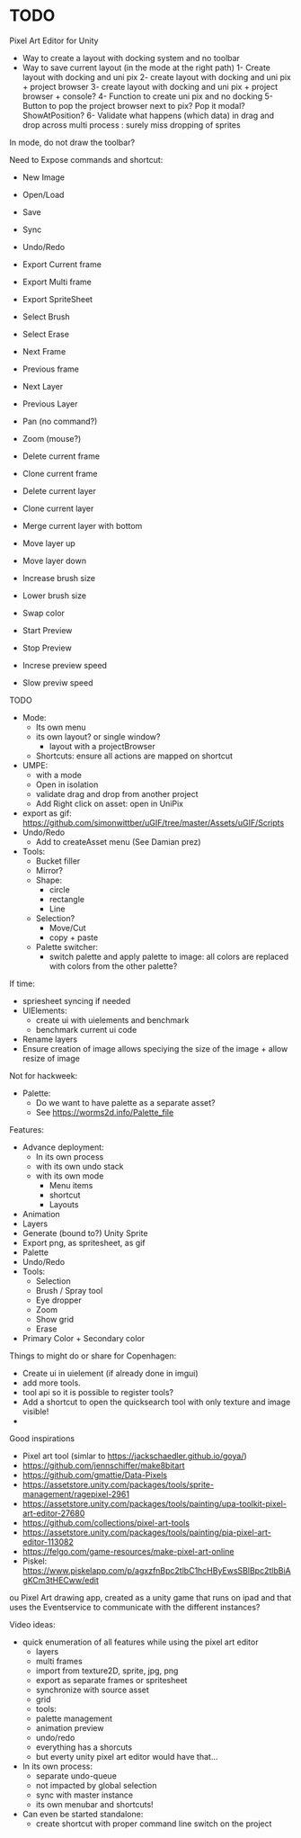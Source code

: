 # TODO

Pixel Art Editor for Unity

- Way to create a layout with docking system and no toolbar
- Way to save current layout (in the mode at the right path)
1- Create layout with docking and uni pix
2- create layout with docking and uni pix + project browser
3- create layout with docking and uni pix + project browser + console?
4- Function to create uni pix and no docking
5- Button to pop the project browser next to pix? Pop it modal? ShowAtPosition?
6- Validate what happens (which data) in drag and drop across multi process : surely miss dropping of sprites

In mode, do not draw the toolbar?

Need to Expose commands and shortcut:
- New Image
- Open/Load
- Save
- Sync
- Undo/Redo
- Export Current frame
- Export Multi frame
- Export SpriteSheet

- Select Brush
- Select Erase
- Next Frame
- Previous frame
- Next Layer
- Previous Layer
- Pan (no command?)
- Zoom (mouse?)

- Delete current frame
- Clone current frame

- Delete current layer
- Clone current layer
- Merge current layer with bottom
- Move layer up
- Move layer down

- Increase brush size
- Lower brush size
- Swap color

- Start Preview
- Stop Preview
- Increse preview speed
- Slow previw speed


TODO
* Mode:
    * Its own menu
    * its own layout? or single window?
        * layout with a projectBrowser
	* Shortcuts: ensure all actions are mapped on shortcut
* UMPE:
    * with a mode
    * Open in isolation
	* validate drag and drop from another project
	* Add Right click on asset: open in UniPix
* export as gif: https://github.com/simonwittber/uGIF/tree/master/Assets/uGIF/Scripts
* Undo/Redo
    * Add to createAsset menu (See Damian prez)
* Tools:
    * Bucket filler
    * Mirror?
    * Shape:
        * circle
        * rectangle
        * Line
    * Selection?
        * Move/Cut
        * copy + paste
    * Palette switcher:
        * switch palette and apply palette to image: all colors are replaced with colors from the other palette?

If time:
* spriesheet syncing if needed
* UIElements:
	* create ui with uielements and benchmark
	* benchmark current ui code
* Rename layers
* Ensure creation of image allows speciying the size of the image + allow resize of image


Not for hackweek:
* Palette:
	* Do we want to have palette as a separate asset?
	* See https://worms2d.info/Palette_file


Features:
* Advance deployment:
    * In its own process
    * with its own undo stack
    * with its own mode
        * Menu items
        * shortcut
        * Layouts
* Animation
* Layers
* Generate (bound to?) Unity Sprite
* Export png, as spritesheet, as gif
* Palette
* Undo/Redo
* Tools:
    * Selection
    * Brush / Spray tool
    * Eye dropper
    * Zoom
    * Show grid
    * Erase
* Primary Color + Secondary color


Things to might do or share for Copenhagen:
* Create ui in uielement (if already done in imgui)
* add more tools.
* tool api so it is possible to register tools?
* Add a shortcut to open the quicksearch tool with only texture and image visible!
* 

Good inspirations


* Pixel art tool (simlar to https://jackschaedler.github.io/goya/)
* https://github.com/jennschiffer/make8bitart
* https://github.com/gmattie/Data-Pixels
* https://assetstore.unity.com/packages/tools/sprite-management/ragepixel-2961
* https://assetstore.unity.com/packages/tools/painting/upa-toolkit-pixel-art-editor-27680
* https://github.com/collections/pixel-art-tools
* https://assetstore.unity.com/packages/tools/painting/pia-pixel-art-editor-113082
* https://felgo.com/game-resources/make-pixel-art-online
* Piskel:  https://www.piskelapp.com/p/agxzfnBpc2tlbC1hcHByEwsSBlBpc2tlbBiAgKCm3tHECww/edit


ou Pixel Art drawing app, created as a unity game that runs on ipad and that uses the Eventservice to communicate with the different instances?


Video ideas:

- quick enumeration of all features while using the pixel art editor
    - layers
    - multi frames
    - import from texture2D, sprite, jpg, png 
    - export as separate frames or spritesheet
    - synchronize with source asset
    - grid
    - tools:
    - palette management
    - animation preview
    - undo/redo
    - everything has a shorcuts
    - but everty unity pixel art editor would have that...
- In its own process:
    - separate undo-queue
    - not impacted by global selection
    - sync with master instance
    - its own menubar and shortcuts!
- Can even be started standalone:
    - create shortcut with proper command line switch on the project